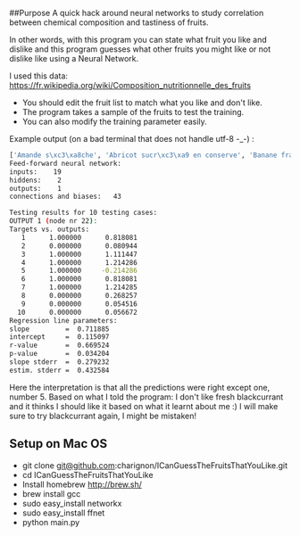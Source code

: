 ##Purpose 
A quick hack around neural networks to study correlation between chemical composition and tastiness of fruits.

In other words, with this program you can state what fruit you like and dislike and this program guesses what other fruits you might like or not dislike like using a Neural Network.

I used this data: https://fr.wikipedia.org/wiki/Composition_nutritionnelle_des_fruits

- You should edit the fruit list to match what you like and don't like.
- The program takes a sample of the fruits to test the training.
- You can also modify the training parameter easily.

Example output (on a bad terminal that does not handle utf-8 -_-) :
```bash
['Amande s\xc3\xa8che', 'Abricot sucr\xc3\xa9 en conserve', 'Banane fra\xc3\xaeche', 'Banane s\xc3\xa9ch\xc3\xa9e', 'Cassis frais', 'Pistachefra\xc3\xaeche', 'Poire', 'Cerise en conserve', 'Grenadefra\xc3\xaeche', 'Orange']
Feed-forward neural network: 
inputs:    19 
hiddens:    2 
outputs:    1 
connections and biases:   43

Testing results for 10 testing cases:
OUTPUT 1 (node nr 22):
Targets vs. outputs:
   1      1.000000      0.818081
   2      0.000000      0.080944
   3      1.000000      1.111447
   4      1.000000      1.214286
   5      1.000000     -0.214286
   6      1.000000      0.818081
   7      1.000000      1.214285
   8      0.000000      0.268257
   9      0.000000      0.054516
  10      0.000000      0.056672
Regression line parameters:
slope         =  0.711885
intercept     =  0.115097
r-value       =  0.669524
p-value       =  0.034204
slope stderr  =  0.279232
estim. stderr =  0.432584
```
Here the interpretation is that all the predictions were right except one, number 5.
Based on what I told the program: I don't like fresh blackcurrant and it thinks I should like it based on what it learnt about me :)
I will make sure to try blackcurrant again, I might be mistaken!

## Setup on Mac OS

- git clone git@github.com:charignon/ICanGuessTheFruitsThatYouLike.git
- cd ICanGuessTheFruitsThatYouLike
- Install homebrew http://brew.sh/
- brew install gcc
- sudo easy_install networkx
- sudo easy_install ffnet
- python main.py
